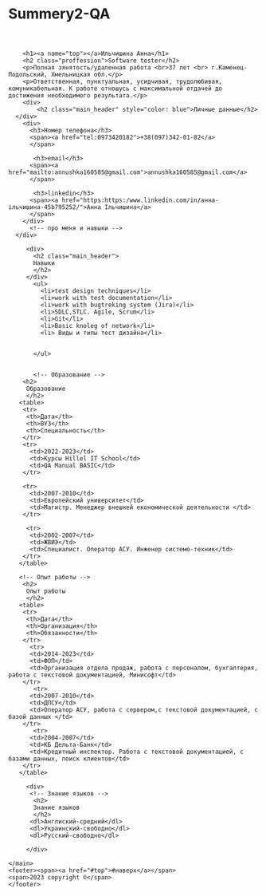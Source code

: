 # Summery2-QA
<!DOCTYPE HTML>
<html>
<!-- -->
 <head>
   <meta charset="utf-8">
  
   <link rel="stylesheet" href="./css/style.css">
    <title>Резюме</title>
    <style>
    .main_header {
      color: red;
      font-style: normal;
      font-variant: normal;
    }
    </style>
 </head>
 <body>

 <header></header>
    <main>
    <!-- ФИО и должность -->
      <div>

        <h1><a name="top"></a>Ильчишина Анна</h1>
        <h2 class="proffession">Software tester</h2>
        <p>Полная зянятость/удаленная работа <br>37 лет <br> г.Каменец-Подольский, Хмельницкая обл.</p>
        <p>Ответственная, пунктуальная, усидчивая, трудолюбивая, комуникабельная. К работе отношусь с максимальной отдачей до достижения необходимого результата.</p>
        <div>
            <h2 class="main_header" style="color: blue">Личные данные</h2>
      </div>
        <div>
          <h3>Номер телефона</h3>
          <span><a href="tel:0973420182">+38(097)342-01-82</a> 
          </span>
          
           <h3>email</h3>
          <span><a href="mailto:annushka160585@gmail.com">annushka160585@gmail.com</a> 
          </span>
          
           <h3>linkedin</h3>
          <span><a href="https:https:/www.linkedin.com/in/анна-ільчишина-45b795252/">Анна Ільчишина</a> 
          </span>
        </div>
          <!-- про меня и навыки -->
      </div>
      
         <div>
           <h2 class="main_header">
           Навыки
           </h2>
         </div>
           <ul>
             <li>test design techniques</li>
             <li>work with test documentation</li>
             <li>work with bugtreking system (Jira)</li>
             <li>SDLC,STLC. Agile, Scrum</li>
             <li>Git</li>
             <li>Basic knoleg of network</li>
             <li> Виды и типы тест дизайна</li>
             
             
           </ul>
       
           
           <!-- Образование -->  
        <h2>
         Образование
         </h2>   
       <table>
        <tr>
         <th>Дата</th>
         <th>ВУЗ</th>
         <th>Специальность</th>
        </tr> 
        <tr>
          <td>2022-2023</td>
          <td>Курсы Hillel IT School</td>
          <td>QA Manual BASIC</td> 
        </tr>
        
        <tr>
          <td>2007-2010</td>
          <td>Европейский университет</td>
          <td>Магистр. Менеджер внешней економической деятельности </td>
        </tr>
        
         <tr>
          <td>2002-2007</td>
          <td>ЖВИЭ</td>
          <td>Специалист. Оператор АСУ. Инженер системо-техник</td>
        </tr>
       </table>    
           
       <!-- Опыт работы -->  
        <h2>
         Опыт работы
         </h2>   
       <table>
        <tr>
         <th>Дата</th>
         <th>Организация</th>
         <th>Обязанности</th>
        </tr> 
          <tr>
          <td>2014-2023</td>
          <td>ФОП</td>
          <td>Организация отдела продаж, работа с персоналом, бухгалтерия, работа с текстовой документацией, Минисофт</td>
        </tr>
           <tr>
          <td>2007-2010</td>
          <td>ДПСУ</td>
          <td>Оператор АСУ, работа с сервером,с текстовой документацией, с базой данных </td>
        </tr>
           <tr>
          <td>2004-2007</td>
          <td>КБ Дельта-Банк</td>
          <td>Кредитный инспектор. Работа с текстовой документацией, с базами данных, поиск клиентов</td> 
        </tr>
       </table>
      
         <div>
          <!-- Знание языков --> 
           <h2>
           Знание языков
           </h2>
          <dl>Англиский-средний</dl>
          <dl>Украинский-свободно</dl>
          <dl>Русский-свободно</dl>
          
         </div>
         
    </main>  
    <footer><span><a href="#top">#наверх</a></span>
    <span>2023 copyright ©</span>
    </footer>  
 </body>
</html>
